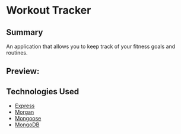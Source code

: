 # Workout Tracker
 
## Summary
An application that allows you to keep track of your fitness goals and routines. 

## Preview:

## Technologies Used
- [Express](https://expressjs.com/)
- [Morgan](https://www.npmjs.com/package/morgan)
- [Mongoose](https://mongoosejs.com/)
- [MongoDB](https://cloud.mongodb.com/)

